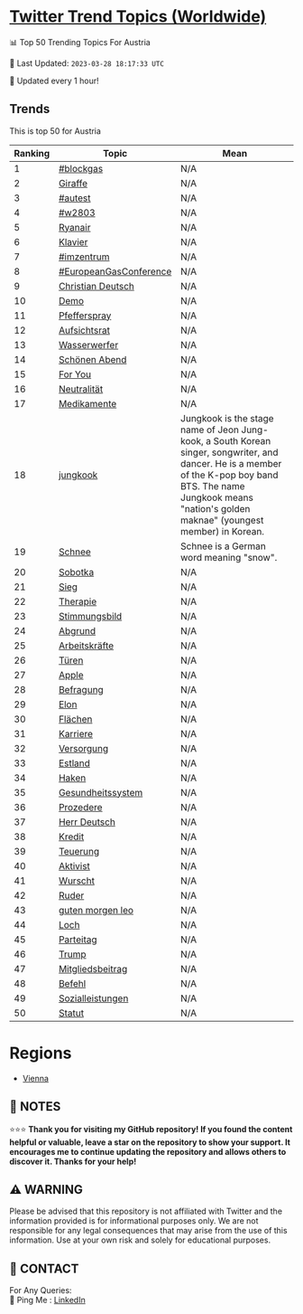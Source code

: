 [Twitter Trend Topics (Worldwide)](https://github.com/ErcinDedeoglu/Twitter-Trend-Topics)
==========


📊 Top 50 Trending Topics For Austria

📆 Last Updated: `2023-03-28 18:17:33 UTC`

🔧 Updated every 1 hour!


## Trends

This is top 50 for Austria

| Ranking | Topic | Mean |
| ------- | ------------ | ------------ |
| 1 | [#blockgas](http://twitter.com/search?q=%23blockgas) | N/A |
| 2 | [Giraffe](http://twitter.com/search?q=Giraffe) | N/A |
| 3 | [#autest](http://twitter.com/search?q=%23autest) | N/A |
| 4 | [#w2803](http://twitter.com/search?q=%23w2803) | N/A |
| 5 | [Ryanair](http://twitter.com/search?q=Ryanair) | N/A |
| 6 | [Klavier](http://twitter.com/search?q=Klavier) | N/A |
| 7 | [#imzentrum](http://twitter.com/search?q=%23imzentrum) | N/A |
| 8 | [#EuropeanGasConference](http://twitter.com/search?q=%23EuropeanGasConference) | N/A |
| 9 | [Christian Deutsch](http://twitter.com/search?q=Christian+Deutsch) | N/A |
| 10 | [Demo](http://twitter.com/search?q=Demo) | N/A |
| 11 | [Pfefferspray](http://twitter.com/search?q=Pfefferspray) | N/A |
| 12 | [Aufsichtsrat](http://twitter.com/search?q=Aufsichtsrat) | N/A |
| 13 | [Wasserwerfer](http://twitter.com/search?q=Wasserwerfer) | N/A |
| 14 | [Schönen Abend](http://twitter.com/search?q=Sch%c3%b6nen+Abend) | N/A |
| 15 | [For You](http://twitter.com/search?q=For+You) | N/A |
| 16 | [Neutralität](http://twitter.com/search?q=Neutralit%c3%a4t) | N/A |
| 17 | [Medikamente](http://twitter.com/search?q=Medikamente) | N/A |
| 18 | [jungkook](http://twitter.com/search?q=jungkook) | Jungkook is the stage name of Jeon Jung-kook, a South Korean singer, songwriter, and dancer. He is a member of the K-pop boy band BTS. The name Jungkook means "nation's golden maknae" (youngest member) in Korean. |
| 19 | [Schnee](http://twitter.com/search?q=Schnee) | Schnee is a German word meaning "snow". |
| 20 | [Sobotka](http://twitter.com/search?q=Sobotka) | N/A |
| 21 | [Sieg](http://twitter.com/search?q=Sieg) | N/A |
| 22 | [Therapie](http://twitter.com/search?q=Therapie) | N/A |
| 23 | [Stimmungsbild](http://twitter.com/search?q=Stimmungsbild) | N/A |
| 24 | [Abgrund](http://twitter.com/search?q=Abgrund) | N/A |
| 25 | [Arbeitskräfte](http://twitter.com/search?q=Arbeitskr%c3%a4fte) | N/A |
| 26 | [Türen](http://twitter.com/search?q=T%c3%bcren) | N/A |
| 27 | [Apple](http://twitter.com/search?q=Apple) | N/A |
| 28 | [Befragung](http://twitter.com/search?q=Befragung) | N/A |
| 29 | [Elon](http://twitter.com/search?q=Elon) | N/A |
| 30 | [Flächen](http://twitter.com/search?q=Fl%c3%a4chen) | N/A |
| 31 | [Karriere](http://twitter.com/search?q=Karriere) | N/A |
| 32 | [Versorgung](http://twitter.com/search?q=Versorgung) | N/A |
| 33 | [Estland](http://twitter.com/search?q=Estland) | N/A |
| 34 | [Haken](http://twitter.com/search?q=Haken) | N/A |
| 35 | [Gesundheitssystem](http://twitter.com/search?q=Gesundheitssystem) | N/A |
| 36 | [Prozedere](http://twitter.com/search?q=Prozedere) | N/A |
| 37 | [Herr Deutsch](http://twitter.com/search?q=Herr+Deutsch) | N/A |
| 38 | [Kredit](http://twitter.com/search?q=Kredit) | N/A |
| 39 | [Teuerung](http://twitter.com/search?q=Teuerung) | N/A |
| 40 | [Aktivist](http://twitter.com/search?q=Aktivist) | N/A |
| 41 | [Wurscht](http://twitter.com/search?q=Wurscht) | N/A |
| 42 | [Ruder](http://twitter.com/search?q=Ruder) | N/A |
| 43 | [guten morgen leo](http://twitter.com/search?q=guten+morgen+leo) | N/A |
| 44 | [Loch](http://twitter.com/search?q=Loch) | N/A |
| 45 | [Parteitag](http://twitter.com/search?q=Parteitag) | N/A |
| 46 | [Trump](http://twitter.com/search?q=Trump) | N/A |
| 47 | [Mitgliedsbeitrag](http://twitter.com/search?q=Mitgliedsbeitrag) | N/A |
| 48 | [Befehl](http://twitter.com/search?q=Befehl) | N/A |
| 49 | [Sozialleistungen](http://twitter.com/search?q=Sozialleistungen) | N/A |
| 50 | [Statut](http://twitter.com/search?q=Statut) | N/A |



# Regions

* [Vienna](</Austria/Vienna.md>)



## 📝 NOTES

⭐⭐⭐ **Thank you for visiting my GitHub repository! If you found the content helpful or valuable, leave a star on the repository to show your support. It encourages me to continue updating the repository and allows others to discover it. Thanks for your help!**


## ⚠️ WARNING

Please be advised that this repository is not affiliated with Twitter and the information provided is for informational purposes only. We are not responsible for any legal consequences that may arise from the use of this information. Use at your own risk and solely for educational purposes.


## 📨 CONTACT

 For Any Queries:  
            🏓 Ping Me : [LinkedIn](https://www.linkedin.com/in/ercindedeoglu/)

